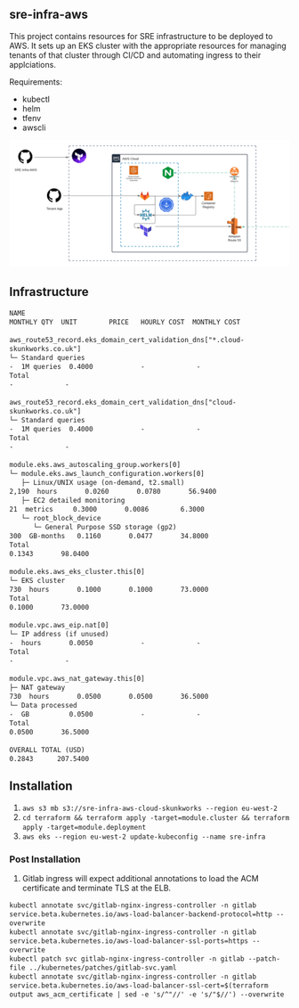 ## sre-infra-aws

This project contains resources for SRE infrastructure to be deployed to AWS.
It sets up an EKS cluster with the appropriate resources for managing tenants of that cluster through CI/CD and automating ingress to their applciations.


Requirements:
- kubectl
- helm
- tfenv
- awscli


![image](images/platform.png)

## Infrastructure

```
NAME                                                                           MONTHLY QTY  UNIT        PRICE   HOURLY COST  MONTHLY COST

aws_route53_record.eks_domain_cert_validation_dns["*.cloud-skunkworks.co.uk"]
└─ Standard queries                                                                      -  1M queries  0.4000            -             -
Total                                                                                                                     -             -

aws_route53_record.eks_domain_cert_validation_dns["cloud-skunkworks.co.uk"]
└─ Standard queries                                                                      -  1M queries  0.4000            -             -
Total                                                                                                                     -             -

module.eks.aws_autoscaling_group.workers[0]
└─ module.eks.aws_launch_configuration.workers[0]
   ├─ Linux/UNIX usage (on-demand, t2.small)                                         2,190  hours       0.0260       0.0780       56.9400
   ├─ EC2 detailed monitoring                                                           21  metrics     0.3000       0.0086        6.3000
   └─ root_block_device
      └─ General Purpose SSD storage (gp2)                                             300  GB-months   0.1160       0.0477       34.8000
Total                                                                                                                0.1343       98.0400

module.eks.aws_eks_cluster.this[0]
└─ EKS cluster                                                                         730  hours       0.1000       0.1000       73.0000
Total                                                                                                                0.1000       73.0000

module.vpc.aws_eip.nat[0]
└─ IP address (if unused)                                                                -  hours       0.0050            -             -
Total                                                                                                                     -             -

module.vpc.aws_nat_gateway.this[0]
├─ NAT gateway                                                                         730  hours       0.0500       0.0500       36.5000
└─ Data processed                                                                        -  GB          0.0500            -             -
Total                                                                                                                0.0500       36.5000

OVERALL TOTAL (USD)                                                                                                  0.2843      207.5400
```

## Installation

1. `aws s3 mb s3://sre-infra-aws-cloud-skunkworks --region eu-west-2`
2. `cd terraform && terraform apply -target=module.cluster && terraform apply -target=module.deployment`
3. `aws eks --region eu-west-2 update-kubeconfig --name sre-infra`


### Post Installation


1. Gitlab ingress will expect additional annotations to load the ACM certificate and terminate TLS at the ELB.

```
kubectl annotate svc/gitlab-nginx-ingress-controller -n gitlab service.beta.kubernetes.io/aws-load-balancer-backend-protocol=http --overwrite
kubectl annotate svc/gitlab-nginx-ingress-controller -n gitlab service.beta.kubernetes.io/aws-load-balancer-ssl-ports=https --overwrite
kubectl patch svc gitlab-nginx-ingress-controller -n gitlab --patch-file ../kubernetes/patches/gitlab-svc.yaml
kubectl annotate svc/gitlab-nginx-ingress-controller -n gitlab service.beta.kubernetes.io/aws-load-balancer-ssl-cert=$(terraform output aws_acm_certificate | sed -e 's/^"//' -e 's/"$//') --overwrite
```

